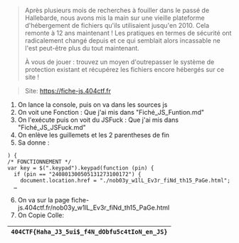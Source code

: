 >  Après plusieurs mois de recherches à fouiller dans le passé de Hallebarde, nous avons mis la main sur une vieille plateforme d'hébergement de fichiers qu'ils utilisaient jusqu'en 2010. Cela remonte à 12 ans maintenant ! Les pratiques en termes de sécurité ont radicalement changé depuis et ce qui semblait alors incassable ne l'est peut-être plus du tout maintenant.
> 
> À vous de jouer : trouvez un moyen d'outrepasser le système de protection existant et récupérez les fichiers encore hébergés sur ce site !

> Site: https://fiche-js.404ctf.fr

1. On lance la console, puis on va dans les sources js
2. On voit une Fonction : Que j'ai mis dans "Fiché_JS_Funtion.md"
3. On l'exécute puis on voit du JSFuck : Que j'ai mis dans "Fiché_JS_JSFuck.md"
4. On enlève les guillemets et les 2 parentheses de fin
5. Sa donne :
```
) {
/* FONCTIONNEMENT */
var key = $(".keypad").keypad(function (pin) {
  if (pin == "240801300505131273100172") {
    document.location.href = "./nob03y_w1lL_Ev3r_fiNd_th15_PaGe.html";
  …
```
6. On va sur la page fiche-js.404ctf.fr/nob03y_w1lL_Ev3r_fiNd_th15_PaGe.html
7. On Copie Colle:

| `404CTF{Haha_J3_5ui$_f4N_dObfu5c4tIoN_en_JS}` |
|-----------------------------------------------|
